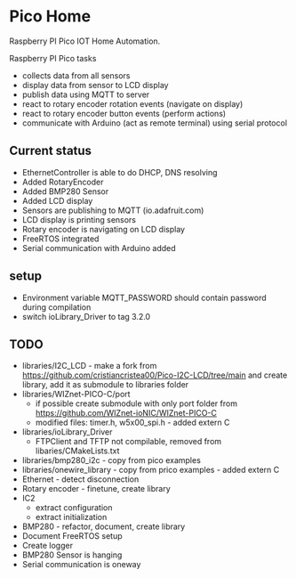 # Pico Home
Raspberry PI Pico IOT Home Automation.

Raspberry PI Pico tasks
- collects data from all sensors
- display data from sensor to LCD display
- publish data using MQTT to server
- react to rotary encoder rotation events (navigate on display)
- react to rotary encoder button events (perform actions)
- communicate with Arduino (act as remote terminal) using serial protocol

## Current status
- EthernetController is able to do DHCP, DNS resolving
- Added RotaryEncoder
- Added BMP280 Sensor
- Added LCD display
- Sensors are publishing to MQTT (io.adafruit.com)
- LCD display is printing sensors
- Rotary encoder is navigating on LCD display
- FreeRTOS integrated
- Serial communication with Arduino added

## setup
- Environment variable MQTT_PASSWORD should contain password during compilation
- switch ioLibrary_Driver to tag 3.2.0


## TODO
- libraries/I2C_LCD - make a fork from https://github.com/cristiancristea00/Pico-I2C-LCD/tree/main and create library, add it as submodule to libraries folder
- libraries/WIZnet-PICO-C/port
    - if possible create submodule with only port folder from https://github.com/WIZnet-ioNIC/WIZnet-PICO-C
    - modified files: timer.h, w5x00_spi.h - added extern C
- libraries/ioLibrary_Driver
    - FTPClient and TFTP not compilable, removed from libaries/CMakeLists.txt
- libraries/bmp280_i2c - copy from pico examples
- libraries/onewire_library - copy from prico examples - added extern C
- Ethernet - detect disconnection
- Rotary encoder - finetune, create library
- IC2
    - extract configuration
    - extract initialization
- BMP280 - refactor, document, create library
- Document FreeRTOS setup
- Create logger
- BMP280 Sensor is hanging
- Serial communication is oneway
